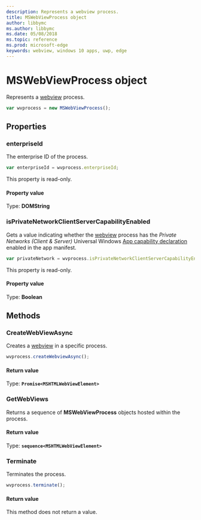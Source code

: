 ```yaml
---
description: Represents a webview process.
title: MSWebViewProcess object
author: libbymc
ms.author: libbymc
ms.date: 05/08/2018
ms.topic: reference
ms.prod: microsoft-edge
keywords: webview, windows 10 apps, uwp, edge
---
```


# MSWebViewProcess object

Represents a [webview](../webview.md) process.

```js
var wvprocess = new MSWebViewProcess();
```

## Properties

### enterpriseId

The enterprise ID of the process.

```js
var enterpriseId = wvprocess.enterpriseId;
```

This property is read-only.

#### Property value
Type: **DOMString**

### isPrivateNetworkClientServerCapabilityEnabled

Gets a value indicating whether the [webview](../webview.md) process has the *Private Networks (Client & Server)* Universal Windows [App capability declaration](https://docs.microsoft.com/en-us/windows/uwp/packaging/app-capability-declarations) enabled in the app manifest.

```js
var privateNetwork = wvprocess.isPrivateNetworkClientServerCapabilityEnabled;
```

This property is read-only.

#### Property value
Type: **Boolean**

## Methods

### CreateWebViewAsync

Creates a [webview](../webview.md) in a specific process.

```js
wvprocess.createWebviewAsync();
```

#### Return value

Type: **`Promise<MSHTMLWebViewElement>`**

### GetWebViews

Returns a sequence of **MSWebViewProcess** objects hosted within the process.

#### Return value

Type: **`sequence<MSHTMLWebViewElement>`**

### Terminate

Terminates the process.

```js
wvprocess.terminate();
```

#### Return value

This method does not return a value.
